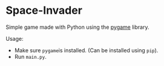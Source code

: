 # Space-Invader

Simple game made with Python using the [pygame](https://www.pygame.org/news) library.

Usage:
* Make sure `pygame`is installed. (Can be installed using `pip`).
* Run `main.py`.
